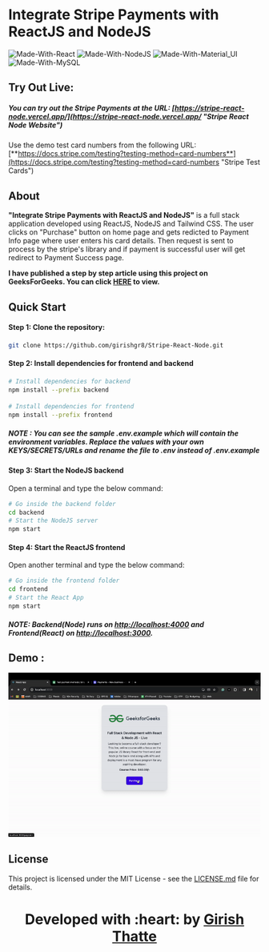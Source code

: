 # Integrate Stripe Payments with ReactJS and NodeJS

![Made-With-React](https://img.shields.io/badge/Made_with-React-informational?style=for-the-badge&logo=react) ![Made-With-NodeJS](https://img.shields.io/badge/Made_with-NodeJS-informational?style=for-the-badge&logo=nodedotjs) ![Made-With-Material_UI](https://img.shields.io/badge/Made_with-Tailwind_CSS-informational?style=for-the-badge&logo=tailwindcss) ![Made-With-MySQL](https://img.shields.io/badge/Made_with-MySQL-informational?style=for-the-badge&logo=mysql)

## Try Out Live:

##### You can try out the Stripe Payments at the URL: [https://stripe-react-node.vercel.app/](https://stripe-react-node.vercel.app/ "Stripe React Node Website")

Use the demo test card numbers from the following URL: [**https://docs.stripe.com/testing?testing-method=card-numbers**](https://docs.stripe.com/testing?testing-method=card-numbers "Stripe Test Cards")

## About

**"Integrate Stripe Payments with ReactJS and NodeJS"** is a full stack application developed using ReactJS, NodeJS and Tailwind CSS. The user clicks on "Purchase" button on home page and gets redicted to Payment Info page where user enters his card details. Then request is sent to process by the stripe's library and if payment is successful user will get redirect to Payment Success page.

**I have published a step by step article using this project on GeeksForGeeks. You can click [HERE](https://www.geeksforgeeks.org/how-to-integrate-stripe-payments-in-react-app-using-express/ "Article Link") to view.**

## Quick Start

#### Step 1: Clone the repository:

```bash
git clone https://github.com/girishgr8/Stripe-React-Node.git
```

#### Step 2: Install dependencies for frontend and backend

```bash
# Install dependencies for backend
npm install --prefix backend

# Install dependencies for frontend
npm install --prefix frontend
```

##### **NOTE** : You can see the sample .env.example which will contain the environment variables. Replace the values with your own KEYS/SECRETS/URLs and rename the file to .env instead of .env.example

#### Step 3: Start the NodeJS backend

Open a terminal and type the below command:

```bash
# Go inside the backend folder
cd backend
# Start the NodeJS server
npm start
```

#### Step 4: Start the ReactJS frontend

Open another terminal and type the below command:

```bash
# Go inside the frontend folder
cd frontend
# Start the React App
npm start
```

##### NOTE: Backend(Node) runs on [http://localhost:4000](http://localhost:4000 "NodeJS Backend") and Frontend(React) on [http://localhost:3000](http://localhost:3000 "ReactJS Frontend").

## Demo :

![Demo](https://github.com/girishgr8/Stripe-React-Node/blob/main/demo.gif)

## License

This project is licensed under the MIT License - see the [LICENSE.md](https://github.com/girishgr8/Stripe-React-Node/blob/main/LICENSE "LICENSE") file for details.

<h1 align="center"><b>Developed with :heart: by <a href="https://girishgr8.github.io/" target="_blank">Girish Thatte</a></b></h1>

